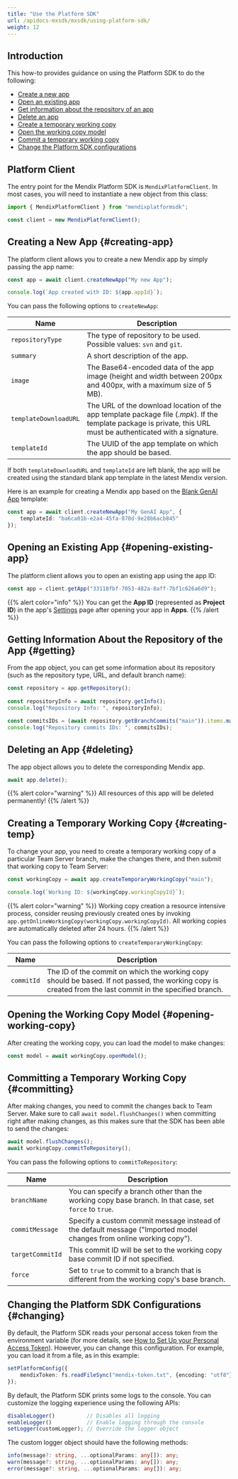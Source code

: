 ```yaml
---
title: "Use the Platform SDK"
url: /apidocs-mxsdk/mxsdk/using-platform-sdk/
weight: 12
---
```


## Introduction 

This how-to provides guidance on using the Platform SDK to do the following:

* [Create a new app](#creating-app)
* [Open an existing app](#opening-existing-app)
* [Get information about the repository of an app](#getting)
* [Delete an app](#deleting)
* [Create a temporary working copy](#creating-temp)
* [Open the working copy model](#opening-working-copy)
* [Commit a temporary working copy](#committing)
* [Change the Platform SDK configurations](#changing)

## Platform Client

The entry point for the Mendix Platform SDK is `MendixPlatformClient`. In most cases, you will need to instantiate a new object from this class:

```ts
import { MendixPlatformClient } from "mendixplatformsdk";

const client = new MendixPlatformClient();
```

## Creating a New App {#creating-app}

The platform client allows you to create a new Mendix app by simply passing the app name:

```ts
const app = await client.createNewApp("My new App");

console.log(`App created with ID: ${app.appId}`);
```

You can pass the following options to `createNewApp`:

| Name | Description | 
|--- | --- |
| `repositoryType` | The type of repository to be used. Possible values: `svn` and `git`. |
| `summary` | A short description of the app. |
| `image` | The Base64-encoded data of the app image (height and width between 200px and 400px, with a maximum size of 5 MB). |
| `templateDownloadURL` | The URL of the download location of the app template package file (*.mpk*). If the template package is private, this URL must be authenticated with a signature. |
| `templateId` | The UUID of the app template on which the app should be based. |

If both `templateDownloadURL` and `templateId` are left blank, the app will be created using the standard blank app template in the latest Mendix version.

Here is an example for creating a Mendix app based on the [Blank GenAI App](https://marketplace.mendix.com/link/component/227934) template:

```ts
const app = await client.createNewApp("My GenAI App", {
    templateId: "ba6ca01b-e2a4-45fa-870d-9e28b6acb845"
});
```

## Opening an Existing App {#opening-existing-app}

The platform client allows you to open an existing app using the app ID:

```ts
const app = client.getApp("33118fbf-7053-482a-8aff-7bf1c626a6d9");
```

{{% alert color="info" %}}
You can get the **App ID** (represented as **Project ID**) in the app's [Settings](/developerportal/collaborate/general-settings/) page after opening your app in **Apps**.
{{% /alert %}}

## Getting Information About the Repository of the App {#getting}

From the app object, you can get some information about its repository (such as the repository type, URL, and default branch name):

```ts
const repository = app.getRepository();
    
const repositoryInfo = await repository.getInfo();
console.log("Repository Info: ", repositoryInfo);

const commitsIDs = (await repository.getBranchCommits("main")).items.map(commit => commit.id);
console.log("Repository commits IDs: ", commitsIDs);
```

## Deleting an App {#deleting}

The app object allows you to delete the corresponding Mendix app. 

```ts
await app.delete();
```

{{% alert color="warning" %}}
All resources of this app will be deleted permanently!
{{% /alert %}}

## Creating a Temporary Working Copy {#creating-temp}

To change your app, you need to create a temporary working copy of a particular Team Server branch, make the changes there, and then submit that working copy to Team Server:

```ts
const workingCopy = await app.createTemporaryWorkingCopy("main");

console.log(`Working ID: ${workingCopy.workingCopyId}`);
```

{{% alert color="warning" %}}
Working copy creation a resource intensive process, consider reusing previously created ones by invoking `app.getOnlineWorkingCopy(workingCopy.workingCopyId)`. All working copies are automatically deleted after 24 hours.
{{% /alert %}}

You can pass the following options to `createTemporaryWorkingCopy`:

| Name | Description |
|--- | --- |
| `commitId` | The ID of the commit on which the working copy should be based. If not passed, the working copy is created from the last commit in the specified branch. |

## Opening the Working Copy Model {#opening-working-copy}

After creating the working copy, you can load the model to make changes:

```ts
const model = await workingCopy.openModel();
```

## Committing a Temporary Working Copy {#committing}

After making changes, you need to commit the changes back to Team Server. Make sure to call `await model.flushChanges()` when committing right after making changes, as this makes sure that the SDK has been able to send the changes:

```ts
await model.flushChanges();
await workingCopy.commitToRepository();
```

You can pass the following options to `commitToRepository`:

| Name | Description |
|--- | --- |
| `branchName` | You can specify a branch other than the working copy base branch. In that case, set `force` to `true`. |
| `commitMessage` | Specify a custom commit message instead of the default message ("Imported model changes from online working copy"). |
| `targetCommitId` | This commit ID will be set to the working copy base commit ID if not specified. |
| `force` | Set to `true` to commit to a branch that is different from the working copy's base branch. |

## Changing the Platform SDK Configurations {#changing}

By default, the Platform SDK reads your personal access token from the environment variable (for more details, see [How to Set Up your Personal Access Token](/apidocs-mxsdk/mxsdk/set-up-your-pat/)). However, you can change this configuration. For example, you can load it from a file, as in this example:

```ts
setPlatformConfig({
    mendixToken: fs.readFileSync("mendix-token.txt", {encoding: "utf8"})
});
```

By default, the Platform SDK prints some logs to the console. You can customize the logging experience using the following APIs:

```ts
disableLogger()          // Disables all logging
enableLogger()           // Enable logging through the console
setLogger(customLogger); // Override the logger object
```

The custom logger object should have the following methods:

```ts
info(message?: string, ...optionalParams: any[]): any;
warn(message?: string, ...optionalParams: any[]): any;
error(message?: string, ...optionalParams: any[]): any;
```
